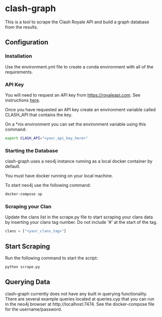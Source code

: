 # clash-graph

This is a tool to scrape the Clash Royale API and build a graph database from the results.

## Configuration

### Installation

Use the environment.yml file to create a conda environment with all of the requirements.

### API Key

You will need to request an API key from https://royaleapi.com.  See instructions [here](https://docs.royaleapi.com/#/authentication).

Once you have requested an API key create an environment variable called CLASH_API that contains the key.

On a *nix environment you can set the environment variable using this command:

```sh
export CLASH_API="<your_api_key_here>"
```

### Starting the Database

clash-graph uses a neo4j instance running as a local docker container by default.

You must have docker running on your local machine.

To start neo4j use the following command:

```sh
docker-compose up
```

### Scraping your Clan

Update the clans list in the scrape.py file to start scraping your clans data by inserting your clans tag number.  Do not include '#' at the start of the tag.

```Python
clans = ["<your_clans_tag>"]
```

## Start Scraping

Run the following command to start the script:

```sh
python scrape.py
```

## Querying Data

clash-graph currently does not have any built in querying functionality.  There are several example queries located at queries.cyp that you can run in the neo4j browser at http://localhost:7474.  See the docker-compose file for the username/password.

